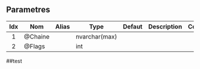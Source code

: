 [//]: outils.MGX_AFCTS_APP_COMPRESS_TEXT


[//]: s{Parametres/}
## Parametres
[//]: t{Parametres/}

| Idx | Nom     | Alias | Type          | Defaut | Description | Commentaire | Version | Spe | Dev |
| :-: | ------- | ----- | ------------- | ------ | ----------- | ----------- | ------- | :-: | --- |
|  1  | @Chaine |       | nvarchar(max) |        |             |             |         | [ ] |     |
|  2  | @Flags  |       | int           |        |             |             |         | [ ] |     |

[//]: t{/Parametres/}
[//]: s{/Parametres/}

##test
